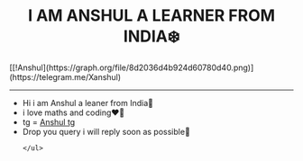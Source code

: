 <!DOCTYPE html>
<html lang="en">
<head>
    <meta charset="UTF-8">
</head>
 <h1 align="center"><b>I AM ANSHUL A LEARNER FROM INDIA❄️</b></h1>
[[!Anshul](https://graph.org/file/8d2036d4b924d60780d40.png)](https://telegram.me/Xanshul)
<hr size="3" noshade color="red">
<body>
    <ul>
        <li>Hi i am Anshul a leaner from India🪷</li>
        <li>i love maths and coding❤️‍🔥</li>
        <li>tg = <a href="https://telegram.me/Xanshul">Anshul tg</a></li>
        <li>Drop you query i will reply soon as possible🐸
    
    </ul>
</body>
</html>   
<!---
Hacmker/Hacmker is a ✨ special ✨ repository because its `README.md` (this file) appears on your GitHub profile.
You can click the Preview link to take a look at your changes.
--->
